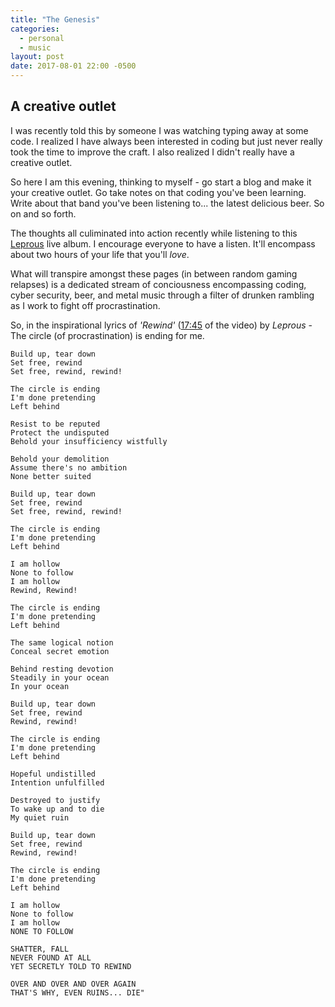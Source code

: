 ```yaml
---
title: "The Genesis"
categories:
  - personal
  - music
layout: post
date: 2017-08-01 22:00 -0500
---
```



## A creative outlet

I was recently told this by someone I was watching typing away at some code.
I realized I have always been interested in coding but just never really took the time to improve the craft.
I also realized I didn't really have a creative outlet.  

So here I am this evening, thinking to myself - go start a blog and make it your creative outlet.
Go take notes on that coding you've been learning.
Write about that band you've been listening to... the latest delicious beer.  So on and so forth.

The thoughts all culiminated into action recently while listening to this [Leprous](http://www.youtube.com/watch?v=A7O6Ozx95P8) live album.  I encourage everyone to have a listen.  It'll encompass about two hours of your life that you'll _love_.

What will transpire amongst these pages (in between random gaming relapses) is a dedicated stream of conciousness encompassing coding, cyber security, beer, and metal music through a filter of drunken rambling as I work to fight off procrastination.

So, in the inspirational lyrics of _'Rewind'_ ([17:45](http://www.youtube.com/watch?v=A7O6Ozx95P8#t=17m45s)
 of the video) by *Leprous* - The circle (of procrastination) is ending for me.

```console
Build up, tear down
Set free, rewind
Set free, rewind, rewind!

The circle is ending
I'm done pretending
Left behind

Resist to be reputed
Protect the undisputed
Behold your insufficiency wistfully

Behold your demolition
Assume there's no ambition
None better suited

Build up, tear down
Set free, rewind
Set free, rewind, rewind!

The circle is ending
I'm done pretending
Left behind

I am hollow
None to follow
I am hollow
Rewind, Rewind!

The circle is ending
I'm done pretending
Left behind

The same logical notion
Conceal secret emotion

Behind resting devotion
Steadily in your ocean
In your ocean

Build up, tear down
Set free, rewind
Rewind, rewind!

The circle is ending
I'm done pretending
Left behind

Hopeful undistilled
Intention unfulfilled

Destroyed to justify
To wake up and to die
My quiet ruin

Build up, tear down
Set free, rewind
Rewind, rewind!

The circle is ending
I'm done pretending
Left behind

I am hollow
None to follow
I am hollow
NONE TO FOLLOW

SHATTER, FALL
NEVER FOUND AT ALL
YET SECRETLY TOLD TO REWIND

OVER AND OVER AND OVER AGAIN
THAT'S WHY, EVEN RUINS... DIE"
```
